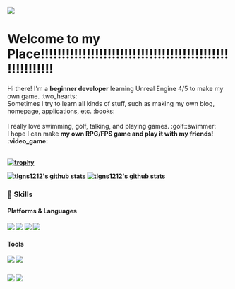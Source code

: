 <p>
  <img src="https://capsule-render.vercel.app/api?type=slice&color=FFD158&text=🐤🐥🐣&fontAlign=70"/>
</p>

# Welcome to my Place!!!!!!!!!!!!!!!!!!!!!!!!!!!!!!!!!!!!!!!!!!!!!!!!!!!!!!!!
<p>
  Hi there! I'm a <b>beginner developer</b> learning Unreal Engine 4/5 to make my own game. :two_hearts:<br/>
  Sometimes I try to learn all kinds of stuff, such as making my own blog, homepage, applications, etc. :books:<br/><br/>
  I really love swimming, golf, talking, and playing games. :golf::swimmer:<br/>
  I hope I can make <b>my own RPG/FPS game<b> and play it with my friends! :video_game:<br/><br/>
</p>

<!--배경화면 트로피 스테이트-->
  [![trophy](https://github-profile-trophy.vercel.app/?username=tlgns1212&theme=flat&column=7)](https://github.com/tlgns1212)

<!--커밋 스테이트-->
[![tlgns1212's github stats](https://github-readme-stats.vercel.app/api?username=tlgns1212&show_icons=true)](https://github.com/tlgns1212)
[![tlgns1212's github stats](https://github-readme-stats.vercel.app/api/top-langs/?username=tlgns1212&show_icons=true&hide_border=true&title_color=004386&icon_color=004386&layout=compact)](https://github.com/tlgns1212)

### 💪 Skills
#### Platforms & Languages
<p>
 <img src ="https://img.shields.io/badge/HTML5-E34F26?&style=square&logo=Html&logoColor=white"/>
 <img src="https://img.shields.io/badge/Java-007396?style=square&logo=Java&logoColor=white"/>
 <img src="https://img.shields.io/badge/C++-00599C?style=square&logo=C++&logoColor=white"/></a>
 <img src ="https://img.shields.io/badge/Python-3776AB?&style=square&logo=Python&logoColor=white"/>
</p>

#### Tools
<p>
 <img src="https://img.shields.io/badge/Git-F05031?style=square&logo=Git&logoColor=white"/>
  <img src="https://img.shields.io/badge/UE4-000000?style=square&logo=UnrealEngine&logoColor=white"/>
</p>

### 

<p>
<a href="mailto:tlgns1212@naver.com" target="_blank"><img src="https://img.shields.io/badge/tlgns1212@naver.com-3DDC84?style=square&logo=Naver&logoColor=white"/></a>
<a href="https://www.instagram.com/k.sh_n/" target="_blank"><img src="https://img.shields.io/badge/k.sh_n-DD0B78?style=square&logo=Instagram&logoColor=white"/></a>
</p>
